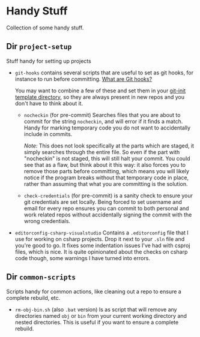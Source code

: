 # Handy Stuff
Collection of some handy stuff.

## Dir `project-setup` 
Stuff handy for setting up projects
- `git-hooks` contains several scripts that are useful to set as git hooks, for instance to run before committing. [What are Git hooks?](https://git-scm.com/book/en/v2/Customizing-Git-Git-Hooks)

  You may want to combine a few of these and set them in your [git-init template directory](https://git-scm.com/docs/git-init#_template_directory), so they are always present in new repos and you don't have to think about it.
  
  - `nocheckin` (for pre-commit) Searches files that you are about to commit for the string `nocheckin`, and will error if it finds a match. Handy for marking temporary code you do not want to accidentally include in commits.
  
    *Note:* This does not look specifically at the parts which are staged, it simply searches through the entire file. So even if the part with "nocheckin" is not staged, this will still halt your commit. You could see that as a flaw, but think about it this way: it also forces you to remove those parts before committing, which means you will likely notice if the program breaks without that temporary code in place, rather than assuming that what you are committing is the solution.

  - `check-credentials` (for pre-commit) is a sanity check to ensure your git credentials are set locally. Being forced to set username and email for every repo ensures you can commit to both personal and work related repos without accidentally signing the commit with the wrong credentials.
  
- `editorconfig-csharp-visualstudio` Contains a `.editorconfig` file that I use for working on csharp projects. Drop it next to your `.sln` file and you're good to go. It fixes some indentation issues I've had with csproj files, which is nice. It is quite opinionated about the checks on csharp code though, some warnings I have turned into errors.

## Dir `common-scripts` 
Scripts handy for common actions, like cleaning out a repo to ensure a complete rebuild, etc.
- `rm-obj-bin.sh` (also `.bat` version) Is as script that will remove any directories named `obj` or `bin` from your current working directory and nested directories. This is useful if you want to ensure a complete rebuild.
